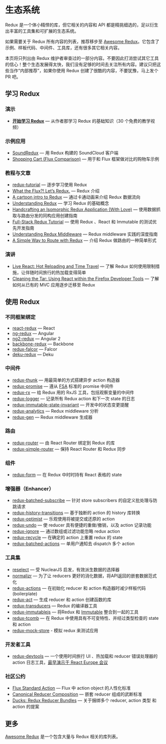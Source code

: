 # 生态系统

Redux 是一个体小精悍的库，但它相关的内容和 API 都是精挑细选的，足以衍生出丰富的工具集和可扩展的生态系统。

如果需要关于 Redux 所有内容的列表，推荐移步至 [Awesome Redux](https://github.com/xgrommx/awesome-redux)。它包含了示例、样板代码、中间件、工具库，还有很多其它相关内容。

本页将只列出由 Redux 维护者审查过的一部分内容。不要因此打消尝试其它工具的信心！整个生态发展得太快，我们没有足够的时间去关注所有内容。建议只把这些当作“内部推荐”，如果你使用 Redux 创建了很酷的内容，不要犹豫，马上发个 PR 吧。

## 学习 Redux

### 演示

* **[开始学习 Redux](https://egghead.io/series/getting-started-with-redux)** — 从作者那学习 Redux 的基础知识（30 个免费的教学视频）

### 示例应用

* [SoundRedux](https://github.com/andrewngu/sound-redux) — 用 Redux 构建的 SoundCloud 客户端
* [Shopping Cart (Flux Comparison)](https://github.com/voronianski/flux-comparison/tree/master/redux) — 用于和 Flux 框架做对比的购物车示例

### 教程与文章

* [redux-tutorial](https://github.com/happypoulp/redux-tutorial) — 逐步学习使用 Redux
* [What the Flux?! Let’s Redux.](https://blog.andyet.com/2015/08/06/what-the-flux-lets-redux) — Redux 介绍
* [A cartoon intro to Redux](https://code-cartoons.com/a-cartoon-intro-to-redux-3afb775501a6) — 通过卡通动画来介绍 Redux 数据流向
* [Understanding Redux](http://www.youhavetolearncomputers.com/blog/2015/9/15/a-conceptual-overview-of-redux-or-how-i-fell-in-love-with-a-javascript-state-container) — 学习 Redux 的基础概念
* [Handcrafting an Isomorphic Redux Application (With Love)](https://medium.com/@bananaoomarang/handcrafting-an-isomorphic-redux-application-with-love-40ada4468af4) — 使用数据抓取与路由分发的同构应用创建指南
* [Full-Stack Redux Tutorial](http://teropa.info/blog/2015/09/10/full-stack-redux-tutorial.html) — 使用 Redux 、React 和 Immutable 的测试优先开发指南
* [Understanding Redux Middleware](https://medium.com/@meagle/understanding-87566abcfb7a#.l033pyr02) — Redux middleware 实践的深度指南
* [A Simple Way to Route with Redux](http://jlongster.com/A-Simple-Way-to-Route-with-Redux) — 介绍 Redux 做路由的一种简单形式

### 演讲

* [Live React: Hot Reloading and Time Travel](http://youtube.com/watch?v=xsSnOQynTHs) — 了解 Redux 如何使用限制措施，让伴随时间旅行的热加载变得简单
* [Cleaning the Tar: Using React within the Firefox Developer Tools](https://www.youtube.com/watch?v=qUlRpybs7_c) — 了解如何从已有的 MVC 应用逐步迁移至 Redux

## 使用 Redux

### 不同框架绑定

* [react-redux](https://github.com/gaearon/react-redux) — React
* [ng-redux](https://github.com/wbuchwalter/ng-redux) — Angular
* [ng2-redux](https://github.com/wbuchwalter/ng2-redux) — Angular 2
* [backbone-redux](https://github.com/redbooth/backbone-redux) — Backbone
* [redux-falcor](https://github.com/ekosz/redux-falcor) — Falcor
* [deku-redux](https://github.com/troch/deku-redux) — Deku

### 中间件

* [redux-thunk](http://github.com/gaearon/redux-thunk) — 用最简单的方式搭建异步 action 构造器
* [redux-promise](https://github.com/acdlite/redux-promise) — 遵从 [FSA](https://github.com/acdlite/flux-standard-action) 标准的 promise 中间件
* [redux-rx](https://github.com/acdlite/redux-rx) — 给 Redux 用的 RxJS 工具，包括观察变量的中间件
* [redux-logger](https://github.com/fcomb/redux-logger) — 记录所有 Redux action 和下一次 state 的日志
* [redux-immutable-state-invariant](https://github.com/leoasis/redux-immutable-state-invariant) — 开发中的状态变更提醒
* [redux-analytics](https://github.com/markdalgleish/redux-analytics) — Redux middleware 分析
* [redux-gen](https://github.com/weo-edu/redux-gen) — Redux middleware 生成器

### 路由

* [redux-router](https://github.com/rackt/redux-router) — 由 React Router 绑定到 Redux 的库
* [redux-simple-router](https://github.com/jlongster/redux-simple-router) — 保持 React Router 和 Redux 同步

### 组件

* [redux-form](https://github.com/erikras/redux-form) — 在 Redux 中时时持有 React 表格的 state

### 增强器（Enhancer）

* [redux-batched-subscribe](https://github.com/tappleby/redux-batched-subscribe) — 针对 store subscribers 的自定义批处理与防跳请求
* [redux-history-transitions](https://github.com/johanneslumpe/redux-history-transitions) — 基于独断的 action 的 history 库转换
* [redux-optimist](https://github.com/ForbesLindesay/redux-optimist) — 乐观使用将被提交或还原的 action
* [redux-undo](https://github.com/omnidan/redux-undo) —
使 reducer 具有便捷的重做/撤销，以及 action 记录功能
* [redux-ignore](https://github.com/omnidan/redux-ignore) — 通过数组或过滤功能忽略 redux action
* [redux-recycle](https://github.com/omnidan/redux-recycle) — 在确定的 action 上重置 redux 的 state
* [redux-batched-actions](https://github.com/tshelburne/redux-batched-actions) — 单用户通知去 dispatch 多个 action

### 工具集

* [reselect](https://github.com/faassen/reselect) — 受 NuclearJS 启发，有效派生数据的选择器
* [normalizr](https://github.com/gaearon/normalizr) — 为了让 reducers 更好的消化数据，将API返回的嵌套数据范式化
* [redux-actions](https://github.com/acdlite/redux-actions) — 在初始化 reducer 和 action 构造器时减少样板代码 (boilerplate)
* [redux-act](https://github.com/pauldijou/redux-act) — 生成 reducer 和 action 创建函数的库
* [redux-transducers](https://github.com/acdlite/redux-transducers) — Redux 的编译器工具
* [redux-immutablejs](https://github.com/indexiatech/redux-immutablejs) — 将Redux 和 [Immutable](https://github.com/facebook/immutable-js/) 整合到一起的工具
* [redux-tcomb](https://github.com/gcanti/redux-tcomb) — 在 Redux 中使用具有不可变特性、并经过类型检查的 state 和 action
* [redux-mock-store](https://github.com/arnaudbenard/redux-mock-store) - 模拟 redux 来测试应用

### 开发者工具

* [redux-devtools](http://github.com/gaearon/redux-devtools) — 一个使用时间旅行 UI 、热加载和 reducer 错误处理器的 action 日志工具，[最早演示于 React Europe 会议](https://www.youtube.com/watch?v=xsSnOQynTHs)

### 社区公约

* [Flux Standard Action](https://github.com/acdlite/flux-standard-action) —  Flux 中 action object 的人性化标准
* [Canonical Reducer Composition](https://github.com/gajus/canonical-reducer-composition) — 嵌套 reducer 组成的武断标准
* [Ducks: Redux Reducer Bundles](https://github.com/erikras/ducks-modular-redux) — 关于捆绑多个 reducer, action 类型 和 action 的提案

## 更多

[Awesome Redux](https://github.com/xgrommx/awesome-redux) 是一个包含大量与 Redux 相关的库列表。
